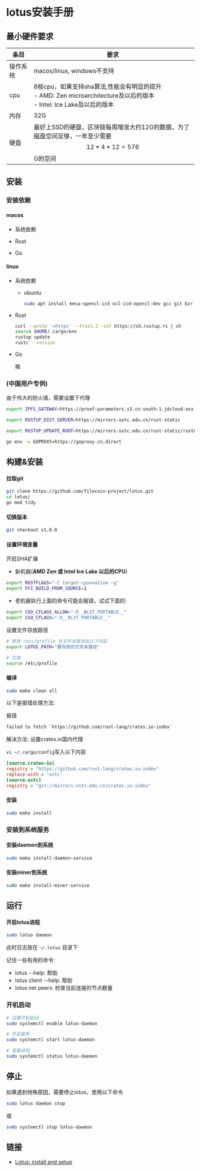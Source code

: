 # lotus安装手册



## 最小硬件要求

| 条目     | 要求                                                         |
| -------- | ------------------------------------------------------------ |
| 操作系统 | macos/linux, windows不支持                                   |
| cpu      | 8核cpu，如果支持sha算法,性能会有明显的提升<br>- AMD: Zen microarchitecture及以后的版本<br>- Intel: Ice Lake及以后的版本 |
| 内存     | 32G                                                          |
| 硬盘     | 最好上SSD的硬盘，区块链每周增涨大约12G的数据，为了磁盘空间足够，一年至少需要$$12*4*12=576$$G的空间 |



## 安装

### 安装依赖

#### macos

- 系统依赖

- Rust 

- Go

#### linux

- 系统依赖

  - ubuntu

    ```sh
    sudo apt install mesa-opencl-icd ocl-icd-opencl-dev gcc git bzr jq pkg-config curl clang build-essential hwloc libhwloc-dev wget -y && sudo apt upgrade -y
    ```

- Rust 

  ```sh
  curl --proto '=https' --tlsv1.2 -sSf https://sh.rustup.rs | sh
  source $HOME/.cargo/env
  rustup update
  rustc --version
  ```

- Go

  略

### (中国用户专供)

由于伟大的防火墙，需要设置下代理

```sh
export IPFS_GATEWAY=https://proof-parameters.s3.cn-south-1.jdcloud-oss.com/ipfs/

export RUSTUP_DIST_SERVER=https://mirrors.ustc.edu.cn/rust-static

export RUSTUP_UPDATE_ROOT=https://mirrors.ustc.edu.cn/rust-static/rustup

go env -w GOPROXY=https://goproxy.cn,direct
```



## 构建&安装

#### 拉取git

```sh
git clone https://github.com/filecoin-project/lotus.git
cd lotus/
go mod tidy
```

#### 切换版本

```sh
git checkout v1.6.0
```

#### 设置环境变量

开启SHA扩展

- 新机器(**AMD Zen 或 Intel Ice Lake 以后的CPU**)

```sh
export RUSTFLAGS="-C target-cpu=native -g"
export FFI_BUILD_FROM_SOURCE=1
```

- 老机器执行上面的命令可能会报错，试试下面的:

```sh
export CGO_CFLAGS_ALLOW="-D__BLST_PORTABLE__"
export CGO_CFLAGS="-D__BLST_PORTABLE__"
```

设置文件存放路径

```sh
# 修改 /etc/profile 在文件末尾添加以下内容
export LOTUS_PATH="要存放的文件夹路径"

# 生效
source /etc/profile
```

#### 编译

```sh
sudo make clean all
```

以下是报错处理方法:

报错

```sh
failed to fetch `https://github.com/rust-lang/crates.io-index`
```

解决方法: 设置crates.io国内代理

`vi ~/.cargo/config`写入以下内容

```ini
[source.crates-io]
registry = "https://github.com/rust-lang/crates.io-index"
replace-with = 'ustc'
[source.ustc]
registry = "git://mirrors.ustc.edu.cn/crates.io-index"
```



#### 安装

```sh
sudo make install
```

### 安装到系统服务

#### 安装daemon到系统

```sh
sudo make install-daemon-service
```

#### 安装miner到系统

```sh
sudo make install-miner-service
```



## 运行

#### 开启lotus进程

```sh
sudo lotus daemon
```

此时日志放在 `~/.lotus` 目录下

记住一些有用的命令:

- lotus --help: 帮助
- lotus client --help: 帮助
- lotus net peers: 检查当前连接的节点数量

### 开机启动

```sh
# 设置开机启动
sudo systemctl enable lotus-daemon

# 开启服务
sudo systemctl start lotus-daemon

# 查看进程
sudo systemctl status lotus-daemon
```



## 停止

如果遇到特殊原因，需要停止lotus，使用以下命令

```sh
sudo lotus daemon stop
```

或

```sh
sudo systemctl stop lotus-daemon
```



## 链接

- [Lotus: install and setup](https://docs.filecoin.io/get-started/lotus/installation/#minimal-requirements)

